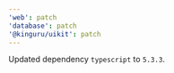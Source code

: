 ```yaml
---
'web': patch
'database': patch
'@kinguru/uikit': patch
---
```


Updated dependency `typescript` to `5.3.3`.
